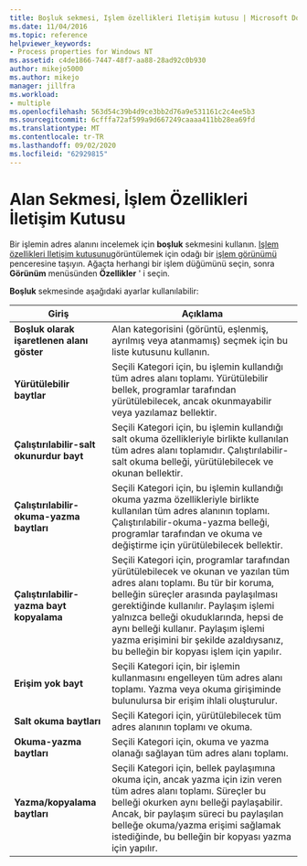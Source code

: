 ```yaml
---
title: Boşluk sekmesi, Işlem özellikleri Iletişim kutusu | Microsoft Docs
ms.date: 11/04/2016
ms.topic: reference
helpviewer_keywords:
- Process properties for Windows NT
ms.assetid: c4de1866-7447-48f7-aa88-28ad92c0b930
author: mikejo5000
ms.author: mikejo
manager: jillfra
ms.workload:
- multiple
ms.openlocfilehash: 563d54c39b4d9ce3bb2d76a9e531161c2c4ee5b3
ms.sourcegitcommit: 6cfffa72af599a9d667249caaaa411bb28ea69fd
ms.translationtype: MT
ms.contentlocale: tr-TR
ms.lasthandoff: 09/02/2020
ms.locfileid: "62929815"
---
```

# <a name="space-tab-process-properties-dialog-box"></a>Alan Sekmesi, İşlem Özellikleri İletişim Kutusu
Bir işlemin adres alanını incelemek için **boşluk** sekmesini kullanın. [Işlem özellikleri Iletişim kutusunu](../debugger/process-properties-dialog-box.md)görüntülemek için odağı bir [işlem görünümü](../debugger/processes-view.md) penceresine taşıyın. Ağaçta herhangi bir işlem düğümünü seçin, sonra **Görünüm** menüsünden **Özellikler** ' i seçin.

 **Boşluk** sekmesinde aşağıdaki ayarlar kullanılabilir:

|Giriş|Açıklama|
|-----------|-----------------|
|**Boşluk olarak işaretlenen alanı göster**|Alan kategorisini (görüntü, eşlenmiş, ayrılmış veya atanmamış) seçmek için bu liste kutusunu kullanın.|
|**Yürütülebilir baytlar**|Seçili Kategori için, bu işlemin kullandığı tüm adres alanı toplamı. Yürütülebilir bellek, programlar tarafından yürütülebilecek, ancak okunmayabilir veya yazılamaz bellektir.|
|**Çalıştırılabilir-salt okunurdur bayt**|Seçili Kategori için, bu işlemin kullandığı salt okuma özellikleriyle birlikte kullanılan tüm adres alanı toplamıdır. Çalıştırılabilir-salt okuma belleği, yürütülebilecek ve okunan bellektir.|
|**Çalıştırılabilir-okuma-yazma baytları**|Seçili Kategori için, bu işlemin kullandığı okuma yazma özellikleriyle birlikte kullanılan tüm adres alanının toplamı. Çalıştırılabilir-okuma-yazma belleği, programlar tarafından ve okuma ve değiştirme için yürütülebilecek bellektir.|
|**Çalıştırılabilir-yazma bayt kopyalama**|Seçili Kategori için, programlar tarafından yürütülebilecek ve okunan ve yazılan tüm adres alanı toplamı. Bu tür bir koruma, belleğin süreçler arasında paylaşılması gerektiğinde kullanılır. Paylaşım işlemi yalnızca belleği okuduklarında, hepsi de aynı belleği kullanır. Paylaşım işlemi yazma erişimini bir şekilde azaldıysanız, bu belleğin bir kopyası işlem için yapılır.|
|**Erişim yok bayt**|Seçili Kategori için, bir işlemin kullanmasını engelleyen tüm adres alanı toplamı. Yazma veya okuma girişiminde bulunulursa bir erişim ihlali oluşturulur.|
|**Salt okuma baytları**|Seçili Kategori için, yürütülebilecek tüm adres alanının toplamı ve okuma.|
|**Okuma-yazma baytları**|Seçili Kategori için, okuma ve yazma olanağı sağlayan tüm adres alanı toplamı.|
|**Yazma/kopyalama baytları**|Seçili Kategori için, bellek paylaşımına okuma için, ancak yazma için izin veren tüm adres alanı toplamı. Süreçler bu belleği okurken aynı belleği paylaşabilir. Ancak, bir paylaşım süreci bu paylaşılan belleğe okuma/yazma erişimi sağlamak istediğinde, bu belleğin bir kopyası yazma için yapılır.|